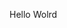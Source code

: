 Hello Wolrd





















































































































































































































































































































































































































































































































































































































































































































































































































































































































































































































































































































































































































































































































































































































































































































































































































































































































































































































































































































































































































































































































































































































































































































































































































































































































































































































































































































































































































































































































































































































































































































































































































































































































































































